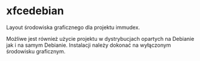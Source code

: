 # xfcedebian

Layout środowiska graficznego dla projektu immudex.

Możliwe jest również użycie projektu w dystrybucjach opartych na Debianie jak
i na samym Debianie. Instalacji należy dokonać na wyłączonym środowisku
graficznym.
